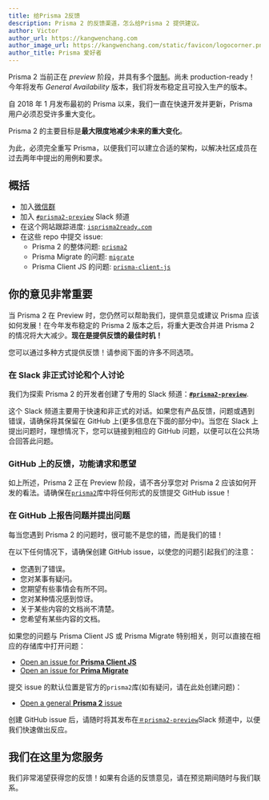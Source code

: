 ```yaml
---
title: 给Prisma 2反馈
description: Prisma 2 的反馈渠道，怎么给Prisma 2 提供建议。
author: Victor
author_url: https://kangwenchang.com
author_image_url: https://kangwenchang.com/static/favicon/logocorner.png
author_title: Prisma 爱好者
---
```


Prisma 2 当前正在 _preview_ 阶段，并具有多个[限制](./limitations.md)。尚未 production-ready！今年将发布 _General Availability_ 版本，我们将发布稳定且可投入生产的版本。

自 2018 年 1 月发布最初的 Prisma 以来，我们一直在快速开发并更新，Prisma 用户必须忍受许多重大变化。

Prisma 2 的主要目标是**最大限度地减少未来的重大变化**。

为此，必须完全重写 Prisma，以便我们可以建立合适的架构，以解决社区成员在过去两年中提出的用例和要求。

## 概括

- 加入[微信群](/wechat)
- 加入 [`#prisma2-preview`](https://prisma.slack.com/messages/CKQTGR6T0/) Slack 频道
- 在这个网站跟踪进度: [`isprisma2ready.com`](https://www.isprisma2ready.com)
- 在这些 repo 中提交 issue:
  - Prisma 2 的整体问题: [`prisma2`](https://github.com/prisma/prisma2)
  - Prisma Migrate 的问题: [`migrate`](https://github.com/prisma/migrate)
  - Prisma Client JS 的问题: [`prisma-client-js`](https://github.com/prisma/prisma-client-js)

## 你的意见非常重要

当 Prisma 2 在 Preview 时，您仍然可以帮助我们，提供意见或建议 Prisma 应该如何发展！在今年发布稳定的 Prisma 2 版本之后，将重大更改合并进 Prisma 2 的情况将大大减少。**现在是提供反馈的最佳时机！**

您可以通过多种方式提供反馈！请参阅下面的许多不同选项。

### 在 Slack 非正式讨论和个人讨论

我们为探索 Prisma 2 的开发者创建了专用的 Slack 频道：[**`#prisma2-preview`**](https://prisma.slack.com/messages/CKQTGR6T0/).

这个 Slack 频道主要用于快速和非正式的对话。如果您有产品反馈，问题或遇到错误，请确保将其保留在 GitHub 上(更多信息在下面的部分中)。当您在 Slack 上提出问题时，理想情况下，您可以链接到相应的 GitHub 问题，以便可以在公共场合回答此问题。

### GitHub 上的反馈，功能请求和愿望

如上所述，Prisma 2 正在 Preview 阶段，请不吝分享您对 Prisma 2 应该如何开发的看法。请确保在[`prisma2`](https://github.com/prisma/prisma2)库中将任何形式的反馈提交 GitHub issue！

### 在 GitHub 上报告问题并提出问题

每当您遇到 Prisma 2 的问题时，很可能不是您的错，而是我们的错！

在以下任何情况下，请确保创建 GitHub issue，以使您的问题引起我们的注意：

- 您遇到了错误。
- 您对某事有疑问。
- 您期望有些事情会有所不同。
- 您对某种情况感到惊讶。
- 关于某些内容的文档尚不清楚。
- 您希望有某些内容的文档。

如果您的问题与 Prisma Client JS 或 Prisma Migrate 特别相关，则可以直接在相应的存储库中打开问题：

- [Open an issue for **Prisma Client JS**](https://github.com/prisma/prisma-client-js/issues/new)
- [Open an issue for **Prima Migrate**](https://github.com/prisma/migrate/issues/new)

提交 issue 的默认位置是官方的`prisma2`库(如有疑问，请在此处创建问题)：

- [Open a general **Prisma 2** issue](https://github.com/prisma/prisma2/issues/new)

创建 GitHub issue 后，请随时将其发布在[`＃prisma2-preview`](https://prisma.slack.com/messages/CKQTGR6T0/)Slack 频道中，以便我们快速做出反应。

## 我们在这里为您服务

我们非常渴望获得您的反馈！如果有合适的反馈意见，请在预览期间随时与我们联系。
